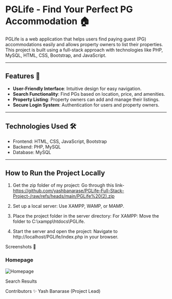 # PGLife - Find Your Perfect PG Accommodation 🏠

PGLife is a web application that helps users find paying guest (PG) accommodations easily and allows property owners to list their properties. This project is built using a full-stack approach with technologies like PHP, MySQL, HTML, CSS, Bootstrap, and JavaScript.

---

## Features 🚀

- **User-Friendly Interface**: Intuitive design for easy navigation.
- **Search Functionality**: Find PGs based on location, price, and amenities.
- **Property Listing**: Property owners can add and manage their listings.
- **Secure Login System**: Authentication for users and property owners.

---

## Technologies Used 🛠️

- Frontend: HTML, CSS, JavaScript, Bootstrap
- Backend: PHP, MySQL
- Database: MySQL

---

## How to Run the Project Locally

1. Get the zip folder of my project:
   Go through this link- https://github.com/yashbanarase/PGLife-Full-Stack-Project-/raw/refs/heads/main/PGLife%20(2).zip

2. Set up a local server:
   Use XAMPP, WAMP, or MAMP.
  
3. Place the project folder in the server directory:
   For XAMPP: Move the folder to C:\xampp\htdocs\PGLife.
   
5. Start the server and open the project:
   Navigate to http://localhost/PGLife/index.php in your browser.


Screenshots 📸
### Homepage
![Homepage](https://github.com/your-username/your-repo-name/blob/main/homepage.png)

Search Results

Contributors ✨
Yash Banarase (Project Lead)

